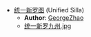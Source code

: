 - [统一新罗图](https://en.wikipedia.org/wiki/File:%E7%BB%9F%E4%B8%80%E6%96%B0%E7%BD%97%E5%9B%BE(Unified_Silla).jpg) (Unified Silla)
    - **Author**: [GeorgeZhao](https://commons.wikimedia.org/wiki/User:GeorgeZhao)
    - [统一新罗九州.jpg](https://commons.wikimedia.org/wiki/File:%E7%BB%9F%E4%B8%80%E6%96%B0%E7%BD%97%E4%B9%9D%E5%B7%9E.jpg)
